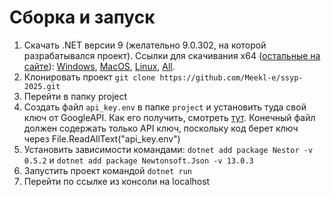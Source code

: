 # Сборка и запуск
1. Скачать .NET версии 9 (желательно 9.0.302, на которой разрабатывался проект). Ссылки для скачивания x64 ([остальные на сайте](https://dotnet.microsoft.com/en-us/download/dotnet/9.0)): [Windows](https://dotnet.microsoft.com/en-us/download/dotnet/thank-you/sdk-9.0.302-windows-x64-installer), [MacOS](https://dotnet.microsoft.com/en-us/download/dotnet/thank-you/sdk-9.0.302-macos-x64-installer), [Linux](https://learn.microsoft.com/dotnet/core/install/linux?WT.mc_id=dotnet-35129-website), [All](https://dotnet.microsoft.com/en-us/download/dotnet/scripts).
2. Клонировать проект `git clone https://github.com/Meekl-e/ssyp-2025.git`
3. Перейти в папку project
4. Создать файл `api_key.env` в папке `project` и установить туда свой ключ от GoogleAPI. Как его получить, смотреть [тут](https://github.com/Meekl-e/ssyp-2025/blob/master/masters/lesson_6_google_api.md). Конечный файл должен содержать только API ключ, поскольку код берет ключ через File.ReadAllText("api_key.env")
5. Установить зависимости командами: `dotnet add package Nestor -v 0.5.2` и `dotnet add package Newtonsoft.Json -v 13.0.3`
6. Запустить проект командой `dotnet run`
7. Перейти по ссылке из консоли на localhost
